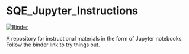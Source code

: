 # SQE_Jupyter_Instructions

[![Binder](https://mybinder.org/badge_logo.svg)](https://mybinder.org/v2/gh/Scripta-Qumranica-Electronica/SQE_Jupyter_Instructions/master)

A repository for instructional materials in the form of Jupyter notebooks.  Follow the binder link to try things out.
